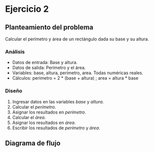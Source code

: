 # Ejercicio 2

## Planteamiento del problema

Calcular el perímetro y área de un rectángulo dada su base y su altura.

### Análisis

- Datos de entrada: Base y altura.
- Datos de salida: Perímetro y el área.
- Variables: base, altura, perimetro, area. Todas numéricas reales. 
- Cálculos: perimetro = 2 * (base + altura) ; area = altura * base

### Diseño

1. Ingresar datos en las variables *base* y *altura*.
2. Calcular el *perímetro*.
3. Asignar los resultados en *perímetro*.
4. Calcular el *área*.
5. Asignar los resultados en *área*.
6. Escribir los resultados de *perímetro* y *área*.

## Diagrama de flujo

![]()  
